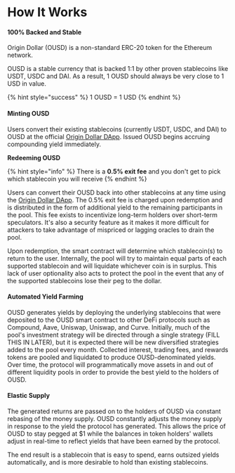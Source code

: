 # How It Works

#### 100% Backed and Stable

Origin Dollar \(OUSD\) is a non-standard ERC-20 token for the Ethereum network. 

OUSD is a stable currency that is backed 1:1 by other proven stablecoins like USDT, USDC and DAI. As a result, 1 OUSD should always be very close to 1 USD in value.

{% hint style="success" %}
1 OUSD = 1 USD 
{% endhint %}

#### Minting OUSD

Users convert their existing stablecoins \(currently USDT, USDC, and DAI\) to OUSD at the official [Origin Dollar DApp](www.ousd.com). Issued OUSD begins accruing compounding yield immediately.

**Redeeming OUSD**

{% hint style="info" %}
There is a **0.5% exit fee** and you don't get to pick which stablecoin you will receive
{% endhint %}

Users can convert their OUSD back into other stablecoins at any time using the [Origin Dollar DApp](www.ousd.com). The 0.5% exit fee is charged upon redemption and is distributed in the form of additional yield to the remaining participants in the pool. This fee exists to incentivize long-term holders over short-term speculators. It's also a security feature as it makes it more difficult for attackers to take advantage of mispriced or lagging oracles to drain the pool.

Upon redemption, the smart contract will determine which stablecoin\(s\) to return to the user. Internally, the pool will try to maintain equal parts of each supported stablecoin and will liquidate whichever coin is in surplus. This lack of user optionality also acts to protect the pool in the event that any of the supported stablecoins lose their peg to the dollar.

#### A**utomated Yield Farming**

OUSD generates yields by deploying the underlying stablecoins that were deposited to the OUSD smart contract to other DeFi protocols such as Compound, Aave, Uniswap, Uniswap, and Curve. Initially, much of the pool's investment strategy will be directed through a single strategy \(FILL THIS IN LATER\), but it is expected there will be new diversified strategies added to the pool every month. Collected interest, trading fees, and rewards tokens are pooled and liquidated to produce OUSD-denominated yields. Over time, the protocol will programmatically move assets in and out of different liquidity pools in order to provide the best yield to the holders of OUSD. 

#### **Elastic Supply**

The generated returns are passed on to the holders of OUSD via constant rebasing of the money supply. OUSD constantly adjusts the money supply in response to the yield the protocol has generated. This allows the price of OUSD to stay pegged at $1 while the balances in token holders' wallets adjust in real-time to reflect yields that have been earned by the protocol.

The end result is a stablecoin that is easy to spend, earns outsized yields automatically, and is more desirable to hold than existing stablecoins.

